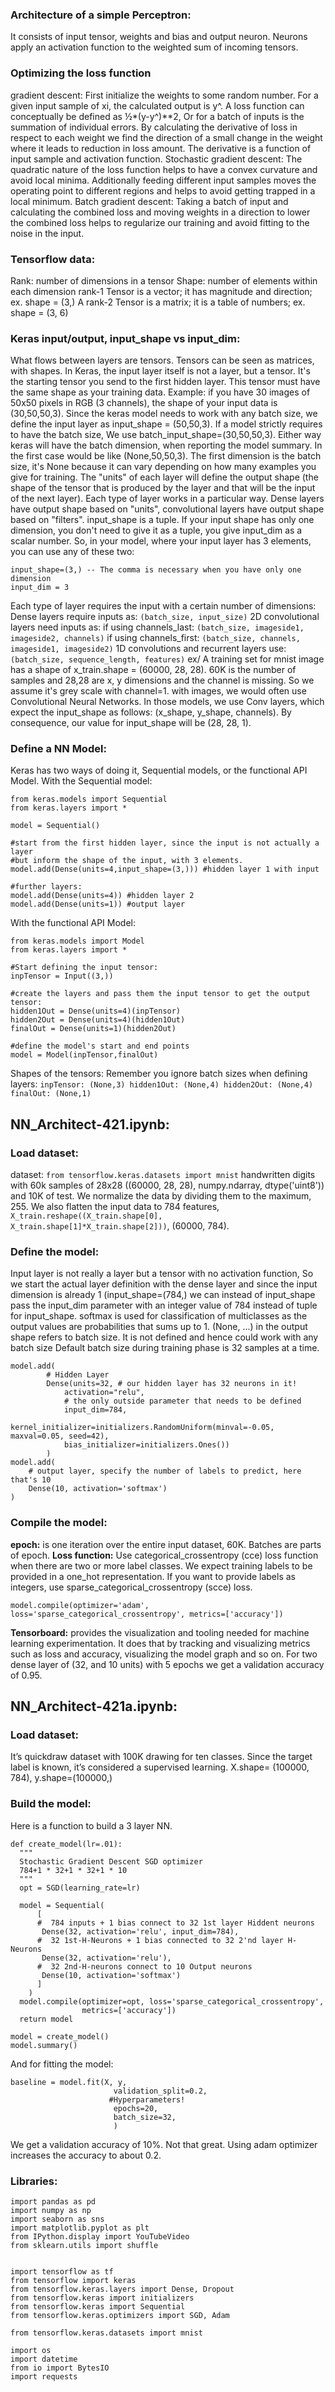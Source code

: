 ### Architecture of a simple Perceptron: 
It consists of input tensor, weights and bias and output neuron. Neurons apply an activation function to the weighted sum of incoming tensors.

### Optimizing the loss function
gradient descent: 
First initialize the weights to some random number. For a given input sample of xi, the calculated output is y^. A loss function can conceptually be defined as ½*(y-y^)**2, Or for a batch of inputs is the summation of individual errors. By calculating the derivative of loss in respect to each weight we find the direction of a small change in the weight where it leads to reduction in loss amount. The derivative is a function of input sample and activation function.
Stochastic gradient descent: The quadratic nature of the loss function helps to have a convex curvature and avoid local minima. Additionally feeding different input samples moves the operating point to different regions and helps to avoid getting trapped in a local minimum.
Batch gradient descent: Taking a batch of input and calculating the combined loss and moving weights in a direction to lower the combined loss helps to regularize our training and avoid fitting to the noise in the input.

### Tensorflow data:
Rank: number of dimensions in a tensor
Shape: number of elements within each dimension
 rank-1 Tensor is a vector; it has magnitude and direction; ex. shape = (3,)
A rank-2 Tensor is a matrix; it is a table of numbers; ex. shape = (3, 6)

### Keras input/output, input_shape vs input_dim:
What flows between layers are tensors. Tensors can be seen as matrices, with shapes. In Keras, the input layer itself is not a layer, but a tensor. It's the starting tensor you send to the first hidden layer. This tensor must have the same shape as your training data. Example: if you have 30 images of 50x50 pixels in RGB (3 channels), the shape of your input data is (30,50,50,3). Since the keras model needs to work with any batch size, we define the input layer as input_shape = (50,50,3). If a model strictly requires to have the batch size, We use batch_input_shape=(30,50,50,3). Either way keras will have the batch dimension, when reporting the model summary. In the first case would be like (None,50,50,3). The first dimension is the batch size, it's None because it can vary depending on how many examples you give for training. 
The "units" of each layer will define the output shape (the shape of the tensor that is produced by the layer and that will be the input of the next layer). Each type of layer works in a particular way. Dense layers have output shape based on "units", convolutional layers have output shape based on "filters".
input_shape is a tuple. If your input shape has only one dimension, you don't need to give it as a tuple, you give input_dim as a scalar number. So, in your model, where your input layer has 3 elements, you can use any of these two:
```
input_shape=(3,) -- The comma is necessary when you have only one dimension
input_dim = 3
```
Each type of layer requires the input with a certain number of dimensions:
Dense layers require inputs as: `(batch_size, input_size)`
2D convolutional layers need inputs as:
if using channels_last: `(batch_size, imageside1, imageside2, channels)`
if using channels_first: `(batch_size, channels, imageside1, imageside2)`
1D convolutions and recurrent layers use: `(batch_size, sequence_length, features)`
ex/ A training set for mnist image has a shape of x_train.shape = (60000, 28, 28). 60K is the number of samples and 28,28 are x, y dimensions and the channel is missing. So we assume it's grey scale with channel=1. with images, we would often use Convolutional Neural Networks. In those models, we use Conv layers, which expect the input_shape as follows: (x_shape, y_shape, channels). By consequence, our value for input_shape will be (28, 28, 1).

### Define a NN Model:
Keras has two ways of doing it, Sequential models, or the functional API Model. With the Sequential model:
```
from keras.models import Sequential  
from keras.layers import *  

model = Sequential()    

#start from the first hidden layer, since the input is not actually a layer   
#but inform the shape of the input, with 3 elements.    
model.add(Dense(units=4,input_shape=(3,))) #hidden layer 1 with input

#further layers:    
model.add(Dense(units=4)) #hidden layer 2
model.add(Dense(units=1)) #output layer
```
With the functional API Model:
```
from keras.models import Model   
from keras.layers import * 

#Start defining the input tensor:
inpTensor = Input((3,))   

#create the layers and pass them the input tensor to get the output tensor:    
hidden1Out = Dense(units=4)(inpTensor)    
hidden2Out = Dense(units=4)(hidden1Out)    
finalOut = Dense(units=1)(hidden2Out)   

#define the model's start and end points    
model = Model(inpTensor,finalOut)
```
Shapes of the tensors:
Remember you ignore batch sizes when defining layers: `inpTensor: (None,3) hidden1Out: (None,4) hidden2Out: (None,4) finalOut: (None,1)`

## NN_Architect-421.ipynb:
### Load dataset:
dataset: `from tensorflow.keras.datasets import mnist` handwritten digits with 60k samples of 28x28 ((60000, 28, 28), numpy.ndarray, dtype('uint8')) and 10K of test. We normalize the data by dividing them to the maximum, 255. We also flatten the input data to 784 features, `X_train.reshape((X_train.shape[0], X_train.shape[1]*X_train.shape[2]))`, (60000, 784).
### Define the model:
Input layer is not really a layer but a tensor with no activation function, So we start the actual layer definition with the dense layer and since the input dimension is already 1 (input_shape=(784,) we can instead of input_shape pass the input_dim parameter with an integer value of 784 instead of tuple for input_shape. softmax is used for classification of multiclasses as the output values are probabilities that sums up to 1. (None, ...) in the output shape refers to batch size. It is not defined and hence could work with any batch size Default batch size during training phase is 32 samples at a time.
```
model.add(
        # Hidden Layer
        Dense(units=32, # our hidden layer has 32 neurons in it!
            activation="relu", 
            # the only outside parameter that needs to be defined
            input_dim=784,
            kernel_initializer=initializers.RandomUniform(minval=-0.05, maxval=0.05, seed=42),
            bias_initializer=initializers.Ones())
        )
model.add(
    # output layer, specify the number of labels to predict, here that's 10
    Dense(10, activation='softmax')
)
```
### Compile the model:
**epoch:** is one iteration over the entire input dataset, 60K. Batches are parts of epoch.
**Loss function:** Use categorical_crossentropy (cce) loss function when there are two or more label classes. We expect training labels to be provided in a one_hot representation. If you want to provide labels as integers, use sparse_categorical_crossentropy (scce) loss.
```
model.compile(optimizer='adam', loss='sparse_categorical_crossentropy', metrics=['accuracy'])

```
**Tensorboard:** provides the visualization and tooling needed for machine learning experimentation. It does that by tracking and visualizing metrics such as loss and accuracy, visualizing the model graph and so on. For two dense layer of (32, and 10 units) with 5 epochs we get a validation accuracy of 0.95.

## NN_Architect-421a.ipynb:
### Load dataset:
It’s quickdraw dataset with 100K drawing for ten classes. Since the target label is known, it’s considered a supervised learning. X.shape= (100000, 784), y.shape=(100000,)

### Build the model:
Here is a function to build a 3 layer NN.
```
def create_model(lr=.01):
  """
  Stochastic Gradient Descent SGD optimizer
  784+1 * 32+1 * 32+1 * 10
  """
  opt = SGD(learning_rate=lr)

  model = Sequential(
      [
      #  784 inputs + 1 bias connect to 32 1st layer Hiddent neurons
       Dense(32, activation='relu', input_dim=784),
      #  32 1st-H-Neurons + 1 bias connected to 32 2'nd layer H-Neurons
       Dense(32, activation='relu'),
      #  32 2nd-H-neurons connect to 10 Output neurons
       Dense(10, activation='softmax')       
      ]
    )
  model.compile(optimizer=opt, loss='sparse_categorical_crossentropy',
                metrics=['accuracy'])
  return model

model = create_model()
model.summary()
```
And for fitting the model:
```
baseline = model.fit(X, y,
                       validation_split=0.2,
                      #Hyperparameters!
                       epochs=20,
                       batch_size=32,
                       )
```
We get a validation accuracy of 10%. Not that great. Using adam optimizer increases the accuracy to about 0.2.

### Libraries:
```
import pandas as pd
import numpy as np
import seaborn as sns
import matplotlib.pyplot as plt
from IPython.display import YouTubeVideo
from sklearn.utils import shuffle


import tensorflow as tf
from tensorflow import keras
from tensorflow.keras.layers import Dense, Dropout
from tensorflow.keras import initializers
from tensorflow.keras import Sequential
from tensorflow.keras.optimizers import SGD, Adam

from tensorflow.keras.datasets import mnist

import os
import datetime
from io import BytesIO
import requests
```

